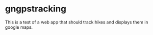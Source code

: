 # gngpstracking
This is a test of a web app that should track hikes and displays them in google maps.
